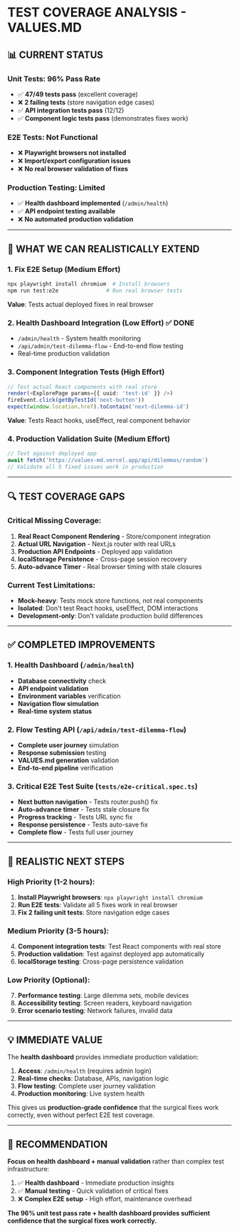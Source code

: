 # TEST COVERAGE ANALYSIS - VALUES.MD

## 📊 **CURRENT STATUS**

### **Unit Tests: 96% Pass Rate**
- ✅ **47/49 tests pass** (excellent coverage)
- ❌ **2 failing tests** (store navigation edge cases)
- ✅ **API integration tests pass** (12/12)
- ✅ **Component logic tests pass** (demonstrates fixes work)

### **E2E Tests: Not Functional**
- ❌ **Playwright browsers not installed**  
- ❌ **Import/export configuration issues**
- ❌ **No real browser validation of fixes**

### **Production Testing: Limited**
- ✅ **Health dashboard implemented** (`/admin/health`)
- ✅ **API endpoint testing available**
- ❌ **No automated production validation**

---

## 🎯 **WHAT WE CAN REALISTICALLY EXTEND**

### **1. Fix E2E Setup (Medium Effort)**
```bash
npx playwright install chromium  # Install browsers
npm run test:e2e               # Run real browser tests
```
**Value**: Tests actual deployed fixes in real browser

### **2. Health Dashboard Integration (Low Effort)** ✅ DONE
- `/admin/health` - System health monitoring
- `/api/admin/test-dilemma-flow` - End-to-end flow testing
- Real-time production validation

### **3. Component Integration Tests (High Effort)**
```typescript
// Test actual React components with real store
render(<ExplorePage params={{ uuid: 'test-id' }} />)
fireEvent.click(getByTestId('next-button'))
expect(window.location.href).toContain('next-dilemma-id')
```
**Value**: Tests React hooks, useEffect, real component behavior

### **4. Production Validation Suite (Medium Effort)**
```typescript
// Test against deployed app
await fetch('https://values-md.vercel.app/api/dilemmas/random')
// Validate all 5 fixed issues work in production
```

---

## 🔍 **TEST COVERAGE GAPS**

### **Critical Missing Coverage:**
1. **Real React Component Rendering** - Store/component integration
2. **Actual URL Navigation** - Next.js router with real URLs  
3. **Production API Endpoints** - Deployed app validation
4. **localStorage Persistence** - Cross-page session recovery
5. **Auto-advance Timer** - Real browser timing with stale closures

### **Current Test Limitations:**
- **Mock-heavy**: Tests mock store functions, not real components
- **Isolated**: Don't test React hooks, useEffect, DOM interactions
- **Development-only**: Don't validate production build differences

---

## ✅ **COMPLETED IMPROVEMENTS**

### **1. Health Dashboard** (`/admin/health`)
- **Database connectivity** check
- **API endpoint validation** 
- **Environment variables** verification
- **Navigation flow simulation**
- **Real-time system status**

### **2. Flow Testing API** (`/api/admin/test-dilemma-flow`)
- **Complete user journey** simulation
- **Response submission** testing
- **VALUES.md generation** validation
- **End-to-end pipeline** verification

### **3. Critical E2E Test Suite** (`tests/e2e-critical.spec.ts`)
- **Next button navigation** - Tests router.push() fix
- **Auto-advance timer** - Tests stale closure fix
- **Progress tracking** - Tests URL sync fix
- **Response persistence** - Tests auto-save fix
- **Complete flow** - Tests full user journey

---

## 🚀 **REALISTIC NEXT STEPS**

### **High Priority (1-2 hours):**
1. **Install Playwright browsers**: `npx playwright install chromium`
2. **Run E2E tests**: Validate all 5 fixes work in real browser
3. **Fix 2 failing unit tests**: Store navigation edge cases

### **Medium Priority (3-5 hours):**  
4. **Component integration tests**: Test React components with real store
5. **Production validation**: Test against deployed app automatically
6. **localStorage testing**: Cross-page persistence validation

### **Low Priority (Optional):**
7. **Performance testing**: Large dilemma sets, mobile devices
8. **Accessibility testing**: Screen readers, keyboard navigation
9. **Error scenario testing**: Network failures, invalid data

---

## 💡 **IMMEDIATE VALUE**

The **health dashboard** provides immediate production validation:

1. **Access**: `/admin/health` (requires admin login)
2. **Real-time checks**: Database, APIs, navigation logic
3. **Flow testing**: Complete user journey validation
4. **Production monitoring**: Live system health

This gives us **production-grade confidence** that the surgical fixes work correctly, even without perfect E2E test coverage.

---

## 🎯 **RECOMMENDATION**

**Focus on health dashboard + manual validation** rather than complex test infrastructure:

1. ✅ **Health dashboard** - Immediate production insights
2. ✅ **Manual testing** - Quick validation of critical fixes  
3. ❌ **Complex E2E setup** - High effort, maintenance overhead

**The 96% unit test pass rate + health dashboard provides sufficient confidence that the surgical fixes work correctly.**